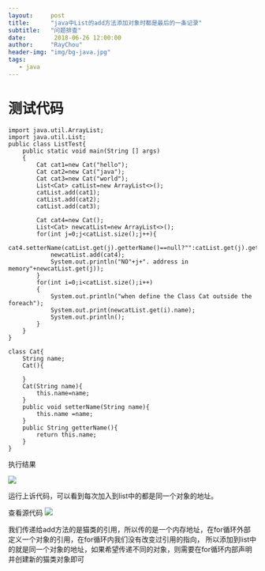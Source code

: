 ```yaml
---
layout:     post
title:      "java中List的add方法添加对象时都是最后的一条记录"
subtitle:   "问题排查"
date:        2018-06-26 12:00:00
author:     "RayChou"
header-img: "img/bg-java.jpg"
tags:
   - java
---
```



 
# 测试代码

```
import java.util.ArrayList;
import java.util.List;
public class ListTest{
    public static void main(String [] args)
    {
        Cat cat1=new Cat("hello");
        Cat cat2=new Cat("java");
        Cat cat3=new Cat("world");
        List<Cat> catList=new ArrayList<>();
        catList.add(cat1);
        catList.add(cat2);
        catList.add(cat3);

        Cat cat4=new Cat();
        List<Cat> newcatList=new ArrayList<>();
        for(int j=0;j<catList.size();j++){
            cat4.setterName(catList.get(j).getterName()==null?"":catList.get(j).getterName());
            newcatList.add(cat4);
            System.out.println("NO"+j+". address in memory"+newcatList.get(j));
        }
        for(int i=0;i<catList.size();i++)
        {
            System.out.println("when define the Class Cat outside the foreach");
            System.out.print(newcatList.get(i).name);
            System.out.println();
        }
    }
}

class Cat{
    String name;
    Cat(){
        
    }
    Cat(String name){
        this.name=name;
    }
    public void setterName(String name){
        this.name =name;
    }
    public String getterName(){
        return this.name;
    }
}
```

执行结果

![](/img/20180626/ls1.png)

运行上诉代码，可以看到每次加入到list中的都是同一个对象的地址。

查看源代码
![](/img/20180626/ls2.png)


我们传递给add方法的是猫类的引用，所以传的是一个内存地址，在for循环外部定义一个对象的引用，在for循环内我们没有改变过引用的指向，
所以添加到list中的就是同一个对象的地址，如果希望传递不同的对象，则需要在for循环内部声明并创建新的猫类对象即可